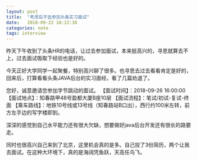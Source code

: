 ```yaml
---
layout: post
title:  "考虑后不去参加头条实习面试"
date:   2018-09-22 18:22:36
categories: note
tags: interview
---
```


昨天下午收到了头条HR的电话，让过去参加面试，本来挺高兴的，寻思就算去不上，过去面试吸取下经验也是好的。
<!--more-->
	
今天正好大学同学一起聚餐，特别高兴聊了很多。也寻思去过去看看肯定是好的，回来后，打算看看头条JAVA后台的实习面经，看了几篇劝退了。
	
您好，诚意邀请您参加字节跳动的面试。
【面试时间】：2018-09-26 16:00:00
【面试地点】：知春路甲48号盈都大厦B座10层
【面试流程】：笔试/初试-复试-终面
【乘车路线】：地铁10号线或13号线（知春路站B口出），西行约100米左转，前方左手边的写字楼即到。
	
深深的感觉到自己水平能力还有很大欠缺，想要做好java后台开发还有很长的路要走。
	
同时也很高兴自己来到了北京，这里机会真的是多。自己投了3份简历，两个让我去面试。在这种大环境下，真的是海阔凭鱼跃，天高任鸟飞。
